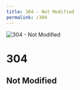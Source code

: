 ```yaml
---
title: 304 - Not Modified
permalink: /304
---
```

<div>
    <img src="http://media.gettyimages.com/photos/high-angle-view-of-squirrel-stretching-at-parco-del-valentino-picture-id593456375" alt="304 - Not Modified" />
    <h1>304</h1>
    <h2>Not Modified</h2>
</div>
